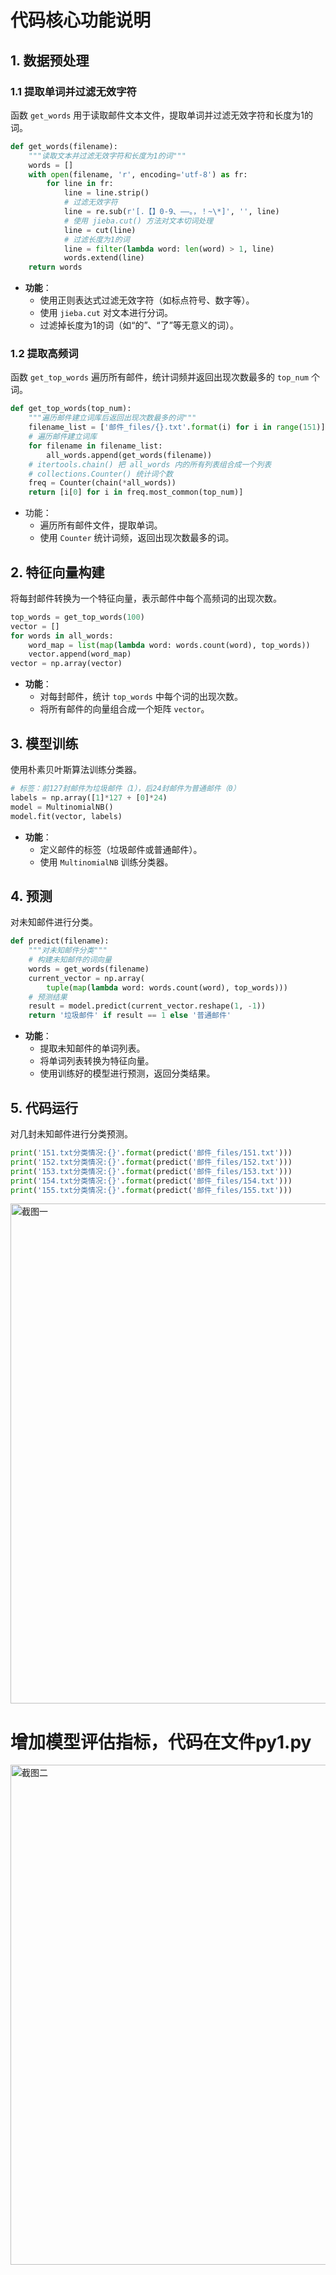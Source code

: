 # 代码核心功能说明
## 1. 数据预处理
### 1.1 提取单词并过滤无效字符
函数 `get_words` 用于读取邮件文本文件，提取单词并过滤无效字符和长度为1的词。

```python
def get_words(filename):
    """读取文本并过滤无效字符和长度为1的词"""
    words = []
    with open(filename, 'r', encoding='utf-8') as fr:
        for line in fr:
            line = line.strip()
            # 过滤无效字符
            line = re.sub(r'[.【】0-9、——。，！~\*]', '', line)
            # 使用 jieba.cut() 方法对文本切词处理
            line = cut(line)
            # 过滤长度为1的词
            line = filter(lambda word: len(word) > 1, line)
            words.extend(line)
    return words
```

- **功能**：
  - 使用正则表达式过滤无效字符（如标点符号、数字等）。
  - 使用 `jieba.cut` 对文本进行分词。
  - 过滤掉长度为1的词（如“的”、“了”等无意义的词）。

### 1.2 提取高频词
函数 `get_top_words` 遍历所有邮件，统计词频并返回出现次数最多的 `top_num` 个词。

```python
def get_top_words(top_num):
    """遍历邮件建立词库后返回出现次数最多的词"""
    filename_list = ['邮件_files/{}.txt'.format(i) for i in range(151)]
    # 遍历邮件建立词库
    for filename in filename_list:
        all_words.append(get_words(filename))
    # itertools.chain() 把 all_words 内的所有列表组合成一个列表
    # collections.Counter() 统计词个数
    freq = Counter(chain(*all_words))
    return [i[0] for i in freq.most_common(top_num)]
```

- 功能：
  - 遍历所有邮件文件，提取单词。
  - 使用 `Counter` 统计词频，返回出现次数最多的词。

## 2. 特征向量构建
将每封邮件转换为一个特征向量，表示邮件中每个高频词的出现次数。

```python
top_words = get_top_words(100)
vector = []
for words in all_words:
    word_map = list(map(lambda word: words.count(word), top_words))
    vector.append(word_map)
vector = np.array(vector)
```

- **功能**：
  - 对每封邮件，统计 `top_words` 中每个词的出现次数。
  - 将所有邮件的向量组合成一个矩阵 `vector`。

## 3. 模型训练
使用朴素贝叶斯算法训练分类器。

```python
# 标签：前127封邮件为垃圾邮件（1），后24封邮件为普通邮件（0）
labels = np.array([1]*127 + [0]*24)
model = MultinomialNB()
model.fit(vector, labels)
```

- **功能**：
  - 定义邮件的标签（垃圾邮件或普通邮件）。
  - 使用 `MultinomialNB` 训练分类器。

## 4. 预测
对未知邮件进行分类。

```python
def predict(filename):
    """对未知邮件分类"""
    # 构建未知邮件的词向量
    words = get_words(filename)
    current_vector = np.array(
        tuple(map(lambda word: words.count(word), top_words)))
    # 预测结果
    result = model.predict(current_vector.reshape(1, -1))
    return '垃圾邮件' if result == 1 else '普通邮件'
```

- **功能**：
  - 提取未知邮件的单词列表。
  - 将单词列表转换为特征向量。
  - 使用训练好的模型进行预测，返回分类结果。

## 5. 代码运行
对几封未知邮件进行分类预测。

```python
print('151.txt分类情况:{}'.format(predict('邮件_files/151.txt')))
print('152.txt分类情况:{}'.format(predict('邮件_files/152.txt')))
print('153.txt分类情况:{}'.format(predict('邮件_files/153.txt')))
print('154.txt分类情况:{}'.format(predict('邮件_files/154.txt')))
print('155.txt分类情况:{}'.format(predict('邮件_files/155.txt')))
```

<img src="img.png" width="800" alt="截图一">

# 增加模型评估指标，代码在文件py1.py

<img src="img_1.png" width="800" alt="截图二">